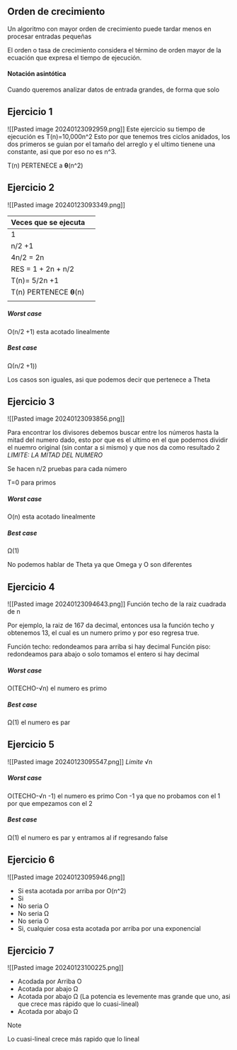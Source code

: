 ## Orden de crecimiento
Un algoritmo con mayor orden de crecimiento puede tardar menos en procesar entradas pequeñas

El orden o tasa de crecimiento considera el término de orden mayor de la ecuación que expresa el tiempo de ejecución.


#### Notación asintótica
Cuando queremos analizar datos de entrada grandes, de forma que solo 

## Ejercicio 1
![[Pasted image 20240123092959.png]]
Este ejercicio su tiempo de ejecución es T(n)=10,000n^2
Esto por que tenemos tres ciclos anidados, los dos primeros se guian por el tamaño del arreglo y el ultimo tienene una constante, asi que por eso no es n^3.

T(n) PERTENECE a **θ**(n^2)

## Ejercicio 2
![[Pasted image 20240123093349.png]]

| Veces que se ejecuta |  |
| ---- | ---- |
| 1 |  |
| n/2 +1 |  |
| 4n/2 = 2n |  |
| RES = 1 + 2n + n/2 |  |
| T(n)= 5/2n +1 |  |
| T(n) PERTENECE **θ**(n) |  |
|  |  |
##### Worst case
O(n/2 +1) esta acotado linealmente
##### Best case
Ω(n/2 +1))

Los casos son iguales, asi que podemos decir que pertenece a Theta
## Ejercicio 3
![[Pasted image 20240123093856.png]]

Para encontrar los divisores debemos buscar entre los números hasta la mitad del numero dado, esto por que es el ultimo en el que podemos dividir el nuemro original (sin contar a si mismo) y que nos da como resultado 2
*LIMITE: LA MITAD DEL NUMERO*

Se hacen n/2 pruebas para cada número

T=0 para primos
##### Worst case
O(n) esta acotado linealmente
##### Best case
Ω(1)

No podemos hablar de Theta ya que Omega y O son diferentes

## Ejercicio 4
![[Pasted image 20240123094643.png]]
Función techo de la raiz cuadrada de n

Por ejemplo, la raiz de 167 da decimal, entonces usa la función techo y obtenemos 13, el cual es un numero primo y por eso regresa true.

Función techo: redondeamos para arriba si hay decimal
Función piso: redondeamos para abajo o solo tomamos el entero si hay decimal

##### Worst case
O(TECHO-√n) el numero es primo
##### Best case
Ω(1) el numero es par

## Ejercicio 5
![[Pasted image 20240123095547.png]]
*Limite* √n

##### Worst case
O(TECHO-√n -1) el numero es primo
Con -1 ya que no probamos con el 1 por que empezamos con el 2
##### Best case
Ω(1) el numero es par y entramos al if regresando false

## Ejercicio 6
![[Pasted image 20240123095946.png]]

- Si esta acotada por arriba por O(n^2)
- Si
- No seria O
- No seria Ω
- No seria O
- Si, cualquier cosa esta acotada por arriba por una exponencial

## Ejercicio 7
![[Pasted image 20240123100225.png]]

- Acodada por Arriba O
- Acotada por abajo Ω
- Acotada por abajo Ω (La potencia es levemente mas grande que uno, asi que crece mas rápido que lo cuasi-lineal)
- Acotada por abajo Ω

>[!Note]
>Lo cuasi-lineal crece más rapido que lo lineal

